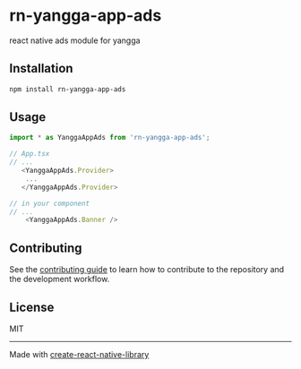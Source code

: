 # rn-yangga-app-ads

react native ads module for yangga

## Installation

```sh
npm install rn-yangga-app-ads
```

## Usage

```js
import * as YanggaAppAds from 'rn-yangga-app-ads';

// App.tsx
// ...
   <YanggaAppAds.Provider>
    ...
   </YanggaAppAds.Provider>

// in your component
// ...
    <YanggaAppAds.Banner />

```

## Contributing

See the [contributing guide](CONTRIBUTING.md) to learn how to contribute to the repository and the development workflow.

## License

MIT

---

Made with [create-react-native-library](https://github.com/callstack/react-native-builder-bob)
